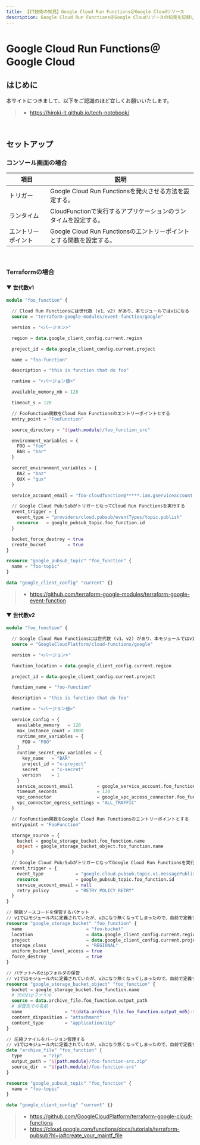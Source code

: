 ```yaml
---
title: 【IT技術の知見】Google Cloud Run Functions＠Google Cloudリソース
description: Google Cloud Run Functions＠Google Cloudリソースの知見を記録しています。
---
```


# Google Cloud Run Functions＠Google Cloud

## はじめに

本サイトにつきまして、以下をご認識のほど宜しくお願いいたします。

> - https://hiroki-it.github.io/tech-notebook/

<br>

## セットアップ

### コンソール画面の場合

| 項目               | 説明                                                                 |
| ------------------ | -------------------------------------------------------------------- |
| トリガー           | Google Cloud Run Functionsを発火させる方法を設定する。               |
| ランタイム         | CloudFunctionで実行するアプリケーションのランタイムを設定する。      |
| エントリーポイント | Google Cloud Run Functionsのエントリーポイントとする関数を設定する。 |

<br>

### Terraformの場合

#### ▼ 世代数v1

```terraform
module "foo_function" {

  // Cloud Run Functionsには世代数 (v1、v2) があり、本モジュールではv1になる
  source = "terraform-google-modules/event-function/google"

  version = "<バージョン>"

  region = data.google_client_config.current.region

  project_id = data.google_client_config.current.project

  name = "foo-function"

  description = "this is function that do foo"

  runtime = "<バージョン値>"

  available_memory_mb = 128

  timeout_s = 120

  // FooFunction関数をCloud Run Functionsのエントリーポイントとする
  entry_point = "FooFunction"

  source_directory = "${path.module}/foo_function_src"

  environment_variables = {
    FOO = "foo"
    BAR = "bar"
  }

  secret_environment_variables = {
    BAZ = "baz"
    QUX = "qux"
  }

  service_account_email = "foo-cloudfunction@*****.iam.gserviceaccount.com"

  // Google Cloud Pub/SubがトリガーとなってCloud Run Functionsを実行する
  event_trigger = {
    event_type = "providers/cloud.pubsub/eventTypes/topic.publish"
    resource   = google_pubsub_topic.foo_function.id
  }

  bucket_force_destroy = true
  create_bucket        = true
}

resource "google_pubsub_topic" "foo_function" {
  name = "foo-topic"
}

data "google_client_config" "current" {}
```

> - https://github.com/terraform-google-modules/terraform-google-event-function

#### ▼ 世代数v2

```terraform
module "foo_function" {

  // Google Cloud Run Functionsには世代数 (v1、v2) があり、本モジュールではv1になる
  source = "GoogleCloudPlatform/cloud-functions/google"

  version = "<バージョン>"

  function_location = data.google_client_config.current.region

  project_id = data.google_client_config.current.project

  function_name = "foo-function"

  description = "this is function that do foo"

  runtime = "<バージョン値>"

  service_config = {
    available_memory   = 128
    max_instance_count = 3000
    runtime_env_variables = {
      FOO = "FOO"
    }
    runtime_secret_env_variables = {
      key_name   = "BAR"
      project_id = "x-project"
      secret     = "x-secret"
      version    = 1
    }
    service_account_email         = google_service_account.foo_function.email
    timeout_seconds               = 120
    vpc_connector                 = google_vpc_access_connector.foo_function.id
    vpc_connector_egress_settings = "ALL_TRAFFIC"
  }

  // FooFunction関数をGoogle Cloud Run Functionsのエントリーポイントとする
  entrypoint = "FooFunction"

  storage_source = {
    bucket = google_storage_bucket.foo_function.name
    object = google_storage_bucket_object.foo_function.name
  }

  // Google Cloud Pub/SubがトリガーとなってGoogle Cloud Run Functionsを実行する
  event_trigger = {
    event_type            = "google.cloud.pubsub.topic.v1.messagePublished"
    resource              = google_pubsub_topic.foo_function.id
    service_account_email = null
    retry_policy          = "RETRY_POLICY_RETRY"
  }
}

// 関数ソースコードを保管するバケット
// v1ではモジュール内に定義されていたが、v2になり無くなってしまったので、自前で定義する必要がある
resource "google_storage_bucket" "foo_function" {
  name                        = "foo-bucket"
  location                    = data.google_client_config.current.region
  project                     = data.google_client_config.current.project
  storage_class               = "REGIONAL"
  uniform_bucket_level_access = true
  force_destroy               = true
}

// バケットへのzipフォルダの保管
// v1ではモジュール内に定義されていたが、v2になり無くなってしまったので、自前で定義する必要がある
resource "google_storage_bucket_object" "foo_function" {
  bucket = google_storage_bucket.foo_function.name
  # 元のzipファイル
  source = data.archive_file.foo_function.output_path
  # 保管先での名前
  name                = "${data.archive_file.foo_function.output_md5}-${basename(data.archive_file.foo_function.output_path)}
  content_disposition = "attachment"
  content_type        = "application/zip"
}

// 圧縮ファイルをバージョン管理する
// v1ではモジュール内に定義されていたが、v2になり無くなってしまったので、自前で定義する必要がある
data "archive_file" "foo_function" {
  type        = "zip"
  output_path = "${path.module}/foo-function-src.zip"
  source_dir  = "${path.module}/foo-function-src"
}

resource "google_pubsub_topic" "foo_function" {
  name = "foo-topic"
}

data "google_client_config" "current" {}
```

> - https://github.com/GoogleCloudPlatform/terraform-google-cloud-functions
> - https://cloud.google.com/functions/docs/tutorials/terraform-pubsub?hl=ja#create_your_maintf_file

<br>
